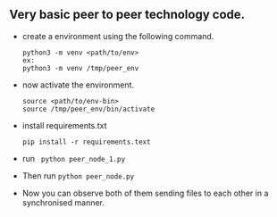 ## Very basic peer to peer technology code.
- create a environment using the following command.
    ```
    python3 -m venv <path/to/env> 
    ex: 
    python3 -m venv /tmp/peer_env
    ```

- now activate the environment.
    ```
    source <path/to/env-bin>
    source /tmp/peer_env/bin/activate
    ```
- install requirements.txt
    ```
    pip install -r requirements.text
    ```
- run  ` python peer_node_1.py`
- Then run `python peer_node.py`
- Now you can observe both of them sending files to each other in a synchronised manner.

